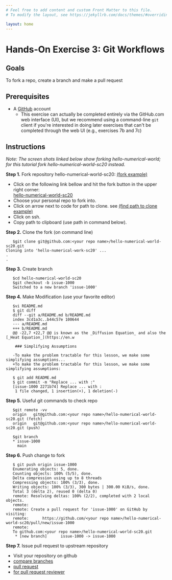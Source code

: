 ```yaml
---
# Feel free to add content and custom Front Matter to this file.
# To modify the layout, see https://jekyllrb.com/docs/themes/#overriding-theme-defaults

layout: home
---
```

# Hands-On Exercise 3: Git Workflows 

## Goals
To fork a repo, create a branch and make a pull request

## Prerequisites
* A [GitHub](https://github.com) account
   - This exercise can actually be completed entirely via the GitHub.com web interface (UI), but we recommend using a command-line `git` client if you're interested in doing later exercises that can't be completed through the web UI (e.g., exercises 7b and 7c)

## Instructions 
*Note: The screen shots linked below show forking hello-numerical-world; for this tutorial fork hello-numerical-world-sc20 instead.*

**Step 1.** Fork repository hello-numerical-world-sc20: [(fork example)](images/03-git-fork.png)  
  - Click on the following link bellow and hit the fork button in the upper right corner:  
[hello-numerical-world-sc20](https://github.com/betterscientificsoftware/hello-numerical-world-sc20)
  - Choose your personal repo to fork into.  
  - Click on arrow next to code for path to clone. see [(find path to clone example)](images/03-git-path-to-clone.png)  
  - Click on ssh.  
  - Copy path to clipboard (use path in command below).  

**Step 2.** Clone the fork (on command line)  

```
   $git clone git@github.com:<your repo name>/hello-numerical-world-sc20.git 
Cloning into 'hello-numerical-work-sc20' ...
.
.
```

**Step 3.** Create branch  

```
   $cd hello-numerical-world-sc20
   $git checkout -b issue-1000
   Switched to a new branch 'issue-1000'
```

**Step 4.** Make Modification (use your favorite editor)  

```
   $vi README.md
   $ git diff
   diff --git a/README.md b/README.md
   index 3cd1a3c..b44c57e 100644
   --- a/README.md
   +++ b/README.md
   @@ -22,7 +22,7 @@ is known as the _Diffusion Equation_ and also the [_Heat Equation_](https://en.w
    
    ### Simplifying Assumptions
    
   -To make the problem tractable for this lesson, we make some simplifying assumptions...
   +To make the problem tractable for this lesson, we make some simplifying assumptions:
```

```
   $ git add README.md 
   $ git commit -m "Replace ... with :"
   [issue-1000 2271b74] Replace ... with :
    1 file changed, 1 insertion(+), 1 deletion(-)
```

**Step 5.** Useful git commands to check repo

```
   $git remote -vv
   origin	git@github.com:<your repo name>/hello-numerical-world-sc20.git (fetch)
   origin	git@github.com:<your repo name>/hello-numerical-world-sc20.git (push)

   $git branch
   * issue-1000
     main
```

**Step 6.** Push change to fork

```
   $ git push origin issue-1000
   Enumerating objects: 5, done.
   Counting objects: 100% (5/5), done.
   Delta compression using up to 8 threads
   Compressing objects: 100% (3/3), done.
   Writing objects: 100% (3/3), 300 bytes | 300.00 KiB/s, done.
   Total 3 (delta 2), reused 0 (delta 0)
   remote: Resolving deltas: 100% (2/2), completed with 2 local objects.
   remote: 
   remote: Create a pull request for 'issue-1000' on GitHub by visiting:
   remote:      https://github.com/<your repo name>/hello-numerical-world-sc20/pull/new/issue-1000
   remote: 
   To github.com:<your repo name>/hello-numerical-world-sc20.git
    * [new branch]      issue-1000 -> issue-1000
```

**Step 7.** Issue pull request to upstream repository 
   - Visit your repository on github  
   - [compare branches](images/03-git-br-compare.png)  
   - [pull request](images/03-git-pr.png)  
   - [for pull request reviewer](images/03-git-pr-review.png)  
